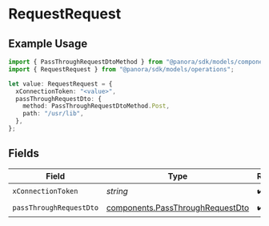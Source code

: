# RequestRequest

## Example Usage

```typescript
import { PassThroughRequestDtoMethod } from "@panora/sdk/models/components";
import { RequestRequest } from "@panora/sdk/models/operations";

let value: RequestRequest = {
  xConnectionToken: "<value>",
  passThroughRequestDto: {
    method: PassThroughRequestDtoMethod.Post,
    path: "/usr/lib",
  },
};
```

## Fields

| Field                                                                                | Type                                                                                 | Required                                                                             | Description                                                                          |
| ------------------------------------------------------------------------------------ | ------------------------------------------------------------------------------------ | ------------------------------------------------------------------------------------ | ------------------------------------------------------------------------------------ |
| `xConnectionToken`                                                                   | *string*                                                                             | :heavy_check_mark:                                                                   | N/A                                                                                  |
| `passThroughRequestDto`                                                              | [components.PassThroughRequestDto](../../models/components/passthroughrequestdto.md) | :heavy_check_mark:                                                                   | N/A                                                                                  |
